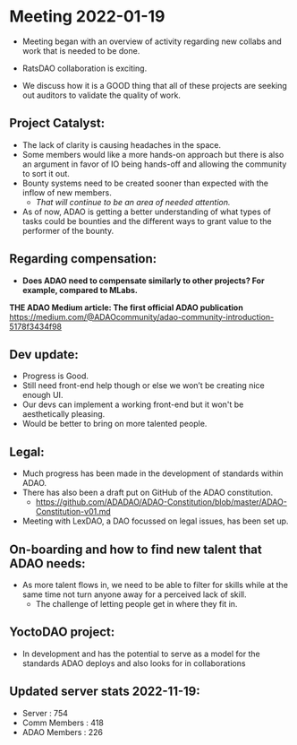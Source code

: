 # Meeting 2022-01-19

* Meeting began with an overview of activity regarding new collabs and work that is needed to be done. 
* RatsDAO collaboration is exciting. 

* We discuss how it is a GOOD thing that all of these projects are seeking out auditors to validate the quality of work. 

## Project Catalyst:
* The lack of clarity is causing headaches in the space.  
* Some members would like a more hands-on approach but there is also an argument in favor of IO being hands-off and allowing the community to sort it out.
* Bounty systems need to be created sooner than expected with the inflow of new members. 
  * _That will continue to be an area of needed attention._   
* As of now, ADAO is getting a better understanding of what types of tasks could be bounties and the different ways to grant value to the performer of the bounty. 

## Regarding compensation:
* **Does ADAO need to compensate similarly to other projects? For example,  compared to MLabs.**

**THE ADAO Medium article:  The first official ADAO publication**
https://medium.com/@ADAOcommunity/adao-community-introduction-5178f3434f98 


## Dev update: 
* Progress is Good. 
* Still need front-end help though or else we won’t be creating nice enough UI. 
* Our devs can implement a working front-end but it won't be aesthetically pleasing.
* Would be better to bring on more talented people. 

## Legal:
* Much progress has been made in the development of standards within ADAO. 
* There has also been a draft put on GitHub of the ADAO constitution. 
  * https://github.com/ADADAO/ADAO-Constitution/blob/master/ADAO-Constitution-v01.md
* Meeting with LexDAO, a DAO focussed on legal issues, has been set up.

## On-boarding and how to find new talent that ADAO needs:
* As more talent flows in, we need to be able to filter for skills while at the same time not turn anyone away for a perceived lack of skill. 
  * The challenge of letting people get in where they fit in. 

## YoctoDAO project: 
* In development and has the potential to serve as a model for the standards ADAO deploys and also looks for in collaborations 



## Updated server stats 2022-11-19:
* Server : 754
* Comm Members : 418
* ADAO Members : 226
